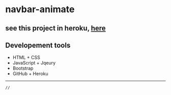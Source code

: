 # navbar-animate
## **see this project in heroku**, [here](https://salty-tundra-45346.herokuapp.com/)

## Developement tools
* HTML + CSS
* JavaScript + Jqeury
* Bootstrap
* GitHub + Heroku
___

```html
// 
```